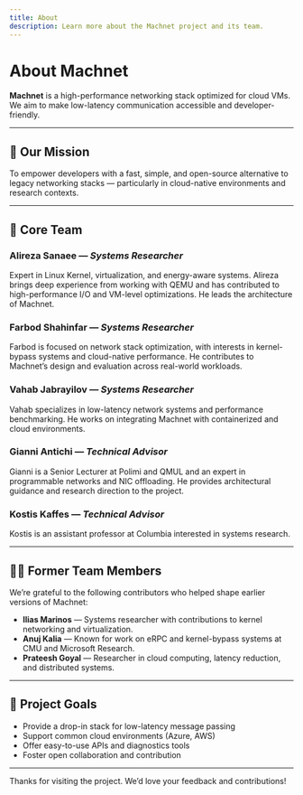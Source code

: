 ```yaml
---
title: About
description: Learn more about the Machnet project and its team.
---
```


# About Machnet

**Machnet** is a high-performance networking stack optimized for cloud VMs.  
We aim to make low-latency communication accessible and developer-friendly.

---

## 🚀 Our Mission

To empower developers with a fast, simple, and open-source alternative to legacy networking stacks — particularly in cloud-native environments and research contexts.

---

## 👥 Core Team

### **Alireza Sanaee** — *Systems Researcher*
Expert in Linux Kernel, virtualization, and energy-aware systems. Alireza brings deep experience from working with QEMU and has contributed to high-performance I/O and VM-level optimizations. He leads the architecture of Machnet.

### **Farbod Shahinfar** — *Systems Researcher*  
Farbod is focused on network stack optimization, with interests in kernel-bypass systems and cloud-native performance. He contributes to Machnet’s design and evaluation across real-world workloads.

### **Vahab Jabrayilov** — *Systems Researcher*  
Vahab specializes in low-latency network systems and performance benchmarking. He works on integrating Machnet with containerized and cloud environments.

### **Gianni Antichi** — *Technical Advisor*  
Gianni is a Senior Lecturer at Polimi and QMUL and an expert in programmable networks and NIC offloading. He provides architectural guidance and research direction to the project.

### **Kostis Kaffes** — *Technical Advisor*  
Kostis is an assistant professor at Columbia interested in systems research.

---

## 🧑‍💻 Former Team Members

We’re grateful to the following contributors who helped shape earlier versions of Machnet:

- **Ilias Marinos** — Systems researcher with contributions to kernel networking and virtualization.  
- **Anuj Kalia** — Known for work on eRPC and kernel-bypass systems at CMU and Microsoft Research.  
- **Prateesh Goyal** — Researcher in cloud computing, latency reduction, and distributed systems.

---

## 🧭 Project Goals

- Provide a drop-in stack for low-latency message passing  
- Support common cloud environments (Azure, AWS)  
- Offer easy-to-use APIs and diagnostics tools  
- Foster open collaboration and contribution

---

Thanks for visiting the project. We’d love your feedback and contributions!

